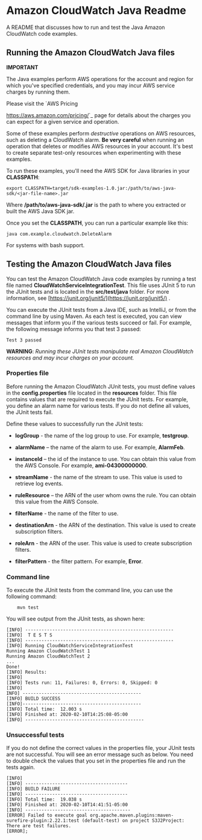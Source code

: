 # Amazon CloudWatch Java Readme

A README that discusses how to run and test the Java Amazon CloudWatch code examples.

## Running the Amazon CloudWatch Java files

**IMPORTANT**

The Java examples perform AWS operations for the account and region for which you've specified credentials, and you may incur AWS service charges by running them. 

Please visit the `AWS Pricing  

<https://aws.amazon.com/pricing/>`_ 
page for details about the charges you can expect for a given service and operation.

Some of these examples perform *destructive* operations on AWS resources, such as deleting a CloudWatch alarm. **Be very careful** when running an operation that 
deletes or modifies AWS resources in your account. It's best to create separate test-only resources when experimenting with these examples.

To run these examples, you'll need the AWS SDK for Java libraries in your **CLASSPATH**:

	export CLASSPATH=target/sdk-examples-1.0.jar:/path/to/aws-java-sdk/<jar-file-name>.jar

Where  **/path/to/aws-java-sdk/<jar-file-name>.jar** is the path to where you extracted or built the AWS Java SDK jar.

Once you set the **CLASSPATH**, you can run a particular example like this:

	java com.example.cloudwatch.DeleteAlarm

For systems with bash support.

 ## Testing the Amazon CloudWatch Java files

You can test the Amazon CloudWatch Java code examples by running a test file named **CloudWatchServiceIntegrationTest**. This file uses JUnit 5 to run the JUnit tests and is located in the **src/test/java** folder. For more information, see [https://junit.org/junit5/](https://junit.org/junit5/) .

You can execute the JUnit tests from a Java IDE, such as IntelliJ, or from the command line by using Maven. As each test is executed, you can view messages that inform you if the various tests succeed or fail. For example, the following message informs you that test 3 passed:

	Test 3 passed

**WARNING**: _Running these JUnit tests manipulate real Amazon CloudWatch resources and may incur charges on your account._

 ### Properties file
Before running the Amazon CloudWatch JUnit tests, you must define values in the **config.properties** file located in the **resources** folder. This file contains values that are required to execute the JUnit tests. For example, you define an alarm name for various tests. If you do not define all values, the JUnit tests fail.

Define these values to successfully run the JUnit tests:

- **logGroup** - the name of the  log group to use. For example, **testgroup**.

- **alarmName** – the name of the alarm to use. For example, **AlarmFeb**.

- **instanceId** – the id of the instance to use. You can obtain this value from the AWS Console. For example, **ami-04300000000**.

- **streamName** - the name of the stream to use. This value is used to retrieve log events. 

- **ruleResource** – the ARN of the user whom owns the rule. You can obtain this value from the AWS Console.  
-  **filterName**  - the name of the filter to use. 

- **destinationArn** - the ARN of the destination. This value is used to  create subscription filters.
- **roleArn** - the ARN of the user. This value is used to  create subscription filters.

- **filterPattern** - the filter pattern. For example, **Error**. 

### Command line

To execute the JUnit tests from the command line, you can use the following command:

		mvn test
You will see output from the JUnit tests, as shown here:

	[INFO] -------------------------------------------------------
	[INFO]  T E S T S
	[INFO] -------------------------------------------------------
	[INFO] Running CloudWatchServiceIntegrationTest
	Running Amazon CloudWatchTest 1
	Running Amazon CloudWatchTest 2
	...
	Done!
	[INFO] Results:
	[INFO]
	[INFO] Tests run: 11, Failures: 0, Errors: 0, Skipped: 0
	[INFO]
	INFO] --------------------------------------------
	[INFO] BUILD SUCCESS
	[INFO]--------------------------------------------
	[INFO] Total time:  12.003 s
	[INFO] Finished at: 2020-02-10T14:25:08-05:00
	[INFO] --------------------------------------------

### Unsuccessful tests

If you do not define the correct values in the properties file, your JUnit tests are not successful. You will see an error message such as below. You need to double check the values that you set in the properties file and run the tests again. 

	[INFO]
	[INFO] --------------------------------------
	[INFO] BUILD FAILURE
	[INFO] --------------------------------------
	[INFO] Total time:  19.038 s
	[INFO] Finished at: 2020-02-10T14:41:51-05:00
	[INFO] ---------------------------------------
	[ERROR] Failed to execute goal org.apache.maven.plugins:maven-surefire-plugin:2.22.1:test (default-test) on project S3J2Project:  There are test failures.
	[ERROR];
